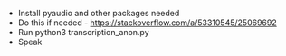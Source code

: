 - Install pyaudio and other packages needed
- Do this if needed - https://stackoverflow.com/a/53310545/25069692
- Run python3 transcription_anon.py
- Speak
